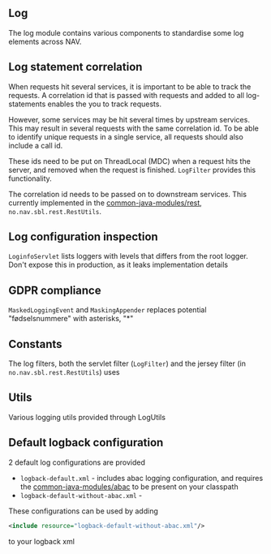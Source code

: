 Log
---
The log module contains various components to standardise some log
elements across NAV.

Log statement correlation
---------------
When requests hit several services, it is important to be 
able to track the requests. A correlation id that is passed with
requests and added to all log-statements enables the you to track 
requests.

However, some services may be hit several times by upstream
services. This may result in several requests with the same correlation
id. To be able to identify unique requests in a single service,
all requests should also include a call id.

These ids need to be put on ThreadLocal (MDC) when a request hits the 
server, and removed when the request is finished. ```LogFilter``` 
provides this functionality.

The correlation id needs to be passed on to downstream services. This
currently implemented in the [common-java-modules/rest](../rest), 
```no.nav.sbl.rest.RestUtils```.

Log configuration inspection
----------------------------
```LoginfoServlet``` lists loggers with levels that differs from the root 
logger. Don't expose this in production, as it leaks implementation details

GDPR compliance
------------
```MaskedLoggingEvent``` and ```MaskingAppender``` replaces potential
"fødselsnummere" with asterisks, "*"

Constants
---------
The log filters, both the servlet filter (```LogFilter```) and the 
jersey filter (in ```no.nav.sbl.rest.RestUtils```) uses

Utils
-----
Various logging utils provided through LogUtils

Default logback configuration
-----------------------------
2 default log configurations are provided

* ```logback-default.xml``` - includes abac logging configuration, and 
requires the [common-java-modules/abac](../abac) to be present on your classpath
* ```logback-default-without-abac.xml``` - 
 
These configurations can be used 
by adding 

```xml
<include resource="logback-default-without-abac.xml"/>
```
to your logback xml